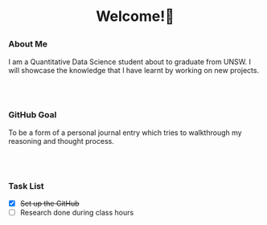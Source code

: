 
 
 <h1><p align = "center"><b>Welcome!👋 </b> </p></h1>

### About Me
I am a Quantitative Data Science student about to graduate from UNSW. I will showcase the knowledge that I have learnt by working on new projects. 

<br></br>

### GitHub Goal 
To be a form of a personal journal entry which tries to walkthrough my reasoning and thought process.
 
<br></br>

### Task List
- [x] ~~Set up the GitHub~~
- [ ]  Research done during class hours

<!--
**looopdawg/looopdawg** is a ✨ _special_ ✨ repository because its `README.md` (this file) appears on your GitHub profile.

Here are some ideas to get you started:

- 🔭 I’m currently working on ...
- 🌱 I’m currently learning ...
- 👯 I’m looking to collaborate on ...
- 🤔 I’m looking for help with ...
- 💬 Ask me about ...
- 📫 How to reach me: ...
- 😄 Pronouns: ...
- ⚡ Fun fact: ...
-->
